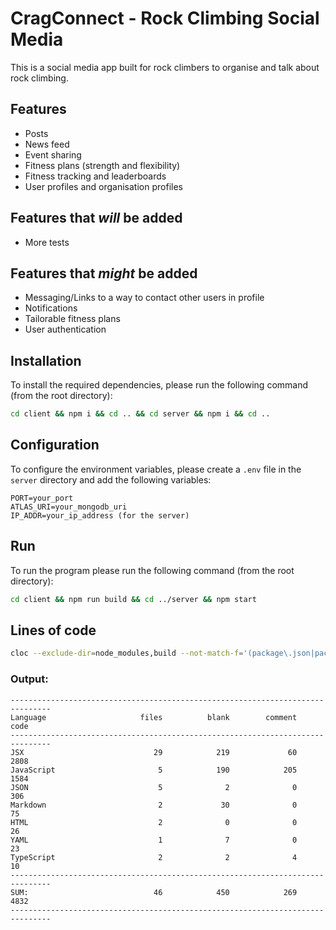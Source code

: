 # CragConnect - Rock Climbing Social Media

This is a social media app built for rock climbers to organise and talk about rock climbing.

## Features

- Posts
- News feed
- Event sharing
- Fitness plans (strength and flexibility)
- Fitness tracking and leaderboards
- User profiles and organisation profiles

## Features that _will_ be added

- More tests

## Features that _might_ be added

- Messaging/Links to a way to contact other users in profile
- Notifications
- Tailorable fitness plans
- User authentication

## Installation

To install the required dependencies, please run the following command (from the root directory):

```bash
cd client && npm i && cd .. && cd server && npm i && cd ..
```

## Configuration

To configure the environment variables, please create a `.env` file in the `server` directory and add the following variables:

```env
PORT=your_port
ATLAS_URI=your_mongodb_uri
IP_ADDR=your_ip_address (for the server)
```

## Run

To run the program please run the following command (from the root directory):

```bash
cd client && npm run build && cd ../server && npm start
```

## Lines of code

```bash
cloc --exclude-dir=node_modules,build --not-match-f='(package\.json|package-lock\.json)' .
```

### Output:

```
-------------------------------------------------------------------------------
Language                     files          blank        comment           code
-------------------------------------------------------------------------------
JSX                             29            219             60           2808
JavaScript                       5            190            205           1584
JSON                             5              2              0            306
Markdown                         2             30              0             75
HTML                             2              0              0             26
YAML                             1              7              0             23
TypeScript                       2              2              4             10
-------------------------------------------------------------------------------
SUM:                            46            450            269           4832
-------------------------------------------------------------------------------

```

